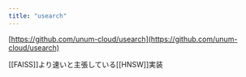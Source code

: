 ```yaml
---
title: "usearch"
---
```


[https://github.com/unum-cloud/usearch](https://github.com/unum-cloud/usearch)

[[FAISS]]より速いと主張している[[HNSW]]実装
